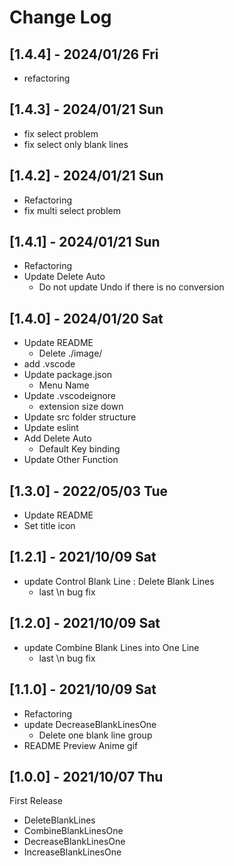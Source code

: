 # Change Log

## [1.4.4] - 2024/01/26 Fri
- refactoring

## [1.4.3] - 2024/01/21 Sun
- fix select problem
- fix select only blank lines

## [1.4.2] - 2024/01/21 Sun
- Refactoring
- fix multi select problem

## [1.4.1] - 2024/01/21 Sun
- Refactoring
- Update Delete Auto
  - Do not update Undo if there is no conversion

## [1.4.0] - 2024/01/20 Sat
- Update README
  - Delete ./image/
- add .vscode
- Update package.json
  - Menu Name
- Update .vscodeignore
  - extension size down
- Update src folder structure
- Update eslint
- Add Delete Auto
  - Default Key binding
- Update Other Function

## [1.3.0] - 2022/05/03 Tue
- Update README
- Set title icon

## [1.2.1] - 2021/10/09 Sat
- update Control Blank Line : Delete Blank Lines
  - last \n bug fix

## [1.2.0] - 2021/10/09 Sat
- update Combine Blank Lines into One Line
  - last \n bug fix

## [1.1.0] - 2021/10/09 Sat
- Refactoring
- update DecreaseBlankLinesOne
  - Delete one blank line group
- README Preview Anime gif

## [1.0.0] - 2021/10/07 Thu

First Release

- DeleteBlankLines
- CombineBlankLinesOne
- DecreaseBlankLinesOne
- IncreaseBlankLinesOne


